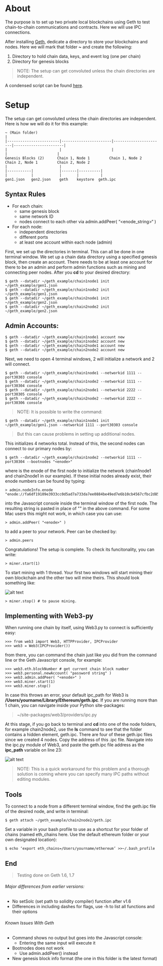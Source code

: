  # About
  
  The purpose is to set up two private local blockchains using Geth to test chain-to-chain communications and contracts. Here we will use IPC connections. 
  
  After installing [Geth](https://github.com/ethereum/go-ethereum/wiki/Building-Ethereum), dedicate a directory to store your blockchains and nodes. Here we will mark that folder **~** and create the following:
  
  1. Directory to hold chain data, keys, and event log (one per chain) 
  1. Directory for genesis blocks
  
  > NOTE: The setup can get convoluted unless the chain directories are independent. 
  
  A condensed script can be found [here](https://github.com/Lamden/clove/blob/master/connect/geth_example/multi_chain_mac).
  
  # Setup
  
  The setup can get convoluted unless the chain directories are independent. Here is how we will do it for this example:
  ~~~~~~~~~
  ~ (Main folder)
  |
  |------------------------|-----------------------|-----------------------|-----------------------|
  |                        |                       |                       |                       |
  Genesis Blocks (2)      Chain 1, Node 1         Chain 1, Node 2         Chain 2, Node 1         Chain 2, Node 2
  |                        |
  |-----------|            |-------|----------|
  |           |            |       |          |
  gen1.json   gen2.json    geth    keystore  geth.ipc
  ~~~~~~~~~
  ## Syntax Rules
  * For each chain:
	  * same genesis block
	  * same network ID
	  * nodes connect to each other via admin.addPeer( “<enode_string>“ ) 
  * For each node:
	  * independent directories
	  * different ports
	  * at least one account within each node (admin)
    
  First, we set up the directories in terminal. This can all be done in one terminal window. We set up a chain data directory using a specified genesis block, then create an account. There needs to be at least one account for there to be an admin and perform admin functions such as mining and connecting peer nodes. After you **cd** to your desired directory:
  ~~~~~~~~~
  $ geth --datadir ~/geth_example/chain1node1 init ~/geth_example/gen1.json
  $ geth --datadir ~/geth_example/chain1node2 init ~/geth_example/gen1.json
  $ geth --datadir ~/geth_example/chain2node1 init ~/geth_example/gen2.json
  $ geth --datadir ~/geth_example/chain2node2 init ~/geth_example/gen2.json  
  ~~~~~~~~~
  ## Admin Accounts: 
  ~~~~~~~~~
  $ geth --datadir ~/geth_example/chain1node1 account new
  $ geth --datadir ~/geth_example/chain1node2 account new
  $ geth --datadir ~/geth_example/chain2node1 account new
  $ geth --datadir ~/geth_example/chain2node2 account new
  ~~~~~~~~~
  Next, we need to open 4 terminal windows, 2 will initialize a network and 2 will connect. 
  ~~~~~~~~~
  $ geth --datadir ~/geth_example/chain1node1 --networkid 1111 --port30303 console
  $ geth --datadir ~/geth_example/chain1node2 --networkid 1111 --port30304 console
  $ geth --datadir ~/geth_example/chain2node1 --networkid 2222 --port30305 console
  $ geth --datadir ~/geth_example/chain2node2 --networkid 2222 --port30306 console
  ~~~~~~~~~
  > NOTE: It is possible to write the command:
  ~~~~~~~~~
  $ geth --datadir ~/geth_example/chain1node1 init ~/geth_example/gen1.json --networkid 1111 --port30303 console
  ~~~~~~~~~
  > But this can cause problems in setting up additional nodes. 
  
  This initializes 4 networks total. Instead of this, the second nodes can connect to our primary nodes by:
  ~~~~~~~~~
  $ geth --datadir ~/geth_example/chain1node2 --networkid 1111 --port30304 --bootnodes "<enode>"
  ~~~~~~~~~
  where <enode> is the enode of the first node to initialize the network (chain1node1 and chain2node1 in our example). If these initial nodes already exist, their enode numbers can be found by typing:
  ~~~~~~~~~
  > admin.nodeInfo.enode
  "enode://fa6df19109e3933cc0d5ad7a733da7ee0884be49ed7e6b10cb4567cfbc2d853303e1fb61887e49c5ac37e81816b13d699c6edba4a98c071f8956a0df200ccbe1@[::]:30303"
  ~~~~~~~~~
  into the Javascript console inside the terminal window of the first node. The resulting string is pasted in place of "<enode>" in the above command. For some Mac users this might not work, in which case you can use:
  ~~~~~~~~~  
  > admin.addPeer( "<enode>" )
  ~~~~~~~~~
  to add a peer to your network. Peer can be checked by:
  ~~~~~~~~~
  > admin.peers
  ~~~~~~~~~
  Congratulations! The setup is complete. To check its funcitonality, you can write:
  ~~~~~~~~~
  > miner.start(1) 
  ~~~~~~~~~
  To start mining with 1 thread. Your first two windows will start mining their own blockchain and the other two will mine theirs. This should look something like:
  
![alt text](https://github.com/Lamden/clove/blob/master/connect/geth_example/mining.png)
  ~~~~~~~~~
  > miner.stop() # to pause mining. 
  ~~~~~~~~~
  
  ## Implementing with Web3-py
  
  When running one chain by itself, using Web3.py to connect is sufficiently easy:
  ~~~~~~~~~
  >>> from web3 import Web3, HTTPProvider, IPCProvider
  >>> web3 = Web3(IPCProvider())
  ~~~~~~~~~
  from there, you can command the chain just like you did from the command line or the Geth Javascript console, for example:
  ~~~~~~~~~
  >>> web3.eth.blockNumber # get current chain block number
  >>> web3.personal.newAccount( "password string" )
  >>> web3.admin.addPeer( "<enode>" )
  >>> web3.miner.start(1)
  >>> web3.miner.stop()
  ~~~~~~~~~
	
  In case this throws an error, your default ipc_path for Web3 is **/Users/yourname/Library/Ethereum/geth.ipc**. If you are running more than 1 chain, you can navigate inside your Python site-packages: 

> ~/site-packages/web3/providers/ipc.py 	

At this stage, if you go back to terminal and **cd** into one of the node folders, for example chain2node2, use the **ls** command to see that the folder contains a hidden element, geth.ipc. There are four of these geth.ipc files since we created 4 nodes. Copy the address of this .ipc file. Navigate into the ipc.py module of Web3, and paste the geth.ipc file address as the **ipc_path** variable on line 23:
 
![alt text](https://github.com/Lamden/clove/blob/master/connect/geth_example/ipc_path.png)
  
  > NOTE: This is a quick workaround for this problem and a thorough solution is coming where you can specify many IPC paths without editing modules.
  
  ## Tools
  
  To connect to a node from a different terminal window, find the geth.ipc file of the desired node, and write in terminal:
  ~~~~~~~~~
  $ geth attach ~/geth_example/chain2node2/geth.ipc
  ~~~~~~~~~
  Set a variable in your bash profile to use as a shortcut for your folder of chains (named eth_chains here. Use the default ethereum folder or your own designated location):
  ~~~~~~~~~
  $ echo ‘export eth_chains=/Users/yourname/ethereum’ >>~/.bash_profile 
  ~~~~~~~~~
  
  ## End 
  
  > Testing done on Geth 1.6, 1.7

  ###### Major differences from earlier versions: 
  * No setSolc (set path to solidity compiler) function after v1.6
  * Differences in including dashes for flags, use -h to list all functions and their options


  ###### Known Issues With Geth
  
  * Command shows no output but goes into the Javascript console: 
   	* Entering the same input will execute it
  * Bootnodes does not work 
    * Use admin.addPeer(<enode>) instead 
  * New genesis block info format (the one in this folder is the latest format)
  

